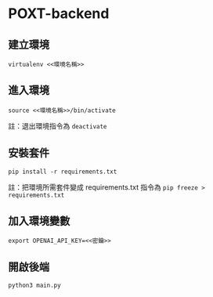 # POXT-backend
 
## 建立環境
`virtualenv <<環境名稱>>`

## 進入環境
`source <<環境名稱>>/bin/activate`

註：退出環境指令為 `deactivate`

## 安裝套件
`pip install -r requirements.txt`

註：把環境所需套件變成 requirements.txt 指令為 `pip freeze > requirements.txt`

## 加入環境變數
`export OPENAI_API_KEY=<<密鑰>>`

## 開啟後端
`python3 main.py`

